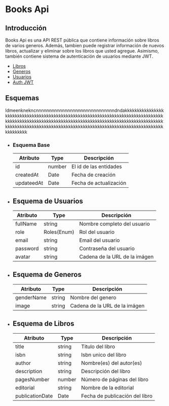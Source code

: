 # Books Api

## Introducción

Books Api es una API REST pública que contiene información sobre libros de varios generos. Además, tambien puede registrar información de nuevos libros, actualizar y eliminar sobre los libros que usted agregue. Asimismo, también contiene sistema de autenticación de usuarios mediante JWT.

* [Libros](#) 
* [Generos](#)
* [Usuarios](#)
* [Auth JWT](#)

## Esquemas

ldmeenknekncnnnnnnnnnnnnnnnnnnnnnnnnnnnnnndndakkkkkkkkkkkkkkkkkkkkkkkkkkkkkkkkkkkkkkkkkkkkkkkkkkkkkkkkkkkkkkkkkkkkkkkkkkkkkkkkkkkkkkkkkkkkkkkkkkkkkkkkkkkkkkkkkkkkkkkkkkkkkkkkkkkkkkkkkkkkkkkkkkkkkkkkkkkkkkkkkkkkkkkkkkkkkkkkkkkkkkkkkkkkkkkkkkkkkkkkkkkkkkkkkkkkkkkkkkkk

* ### Esquema Base

    | Atributo   | Type | Descripción            |
    |------------|------|------------------------|
    | id         |number| El id de las entidades |
    | createdAt  |Date  | Fecha de creación      |
    | updateedAt |Date  | Fecha de actualización |

* ## Esquema de Usuarios

    | Atributo   | Type        | Descripción                   |
    |------------|-------------|-------------------------------|
    | fullName   | string      | Nombre completo del usuario   |
    | role       | Roles(Enum) | Rol del usuario               |
    | email      | string      | Email del usuario             |
    | password   | string      | Contraseña del usuario        |
    | avatar     | string      | Cadena de la URL de la imágen |

* ## Esquema de Generos

    | Atributo   | Type   | Descripción                   |
    |------------|--------|-------------------------------|
    | genderName | string | Nombre del genero             |
    | image      | string | Cadena de la URL de la imágen |

* ## Esquema de Libros

    | Atributo        | Type        | Descripción                    |
    |-----------------|-------------|--------------------------------|
    | title           | string      | Titulo del libro               |
    | isbn            | string      | Isbn unico del libro           |
    | author          | string      | Nombre(es) del autor(es)       |
    | description     | string      | Descripción del libro          |
    | pagesNumber     | number      | Número de páginas del libro    |
    | editorial       | string      | Nombre de la editorial         |
    | publicationDate | Date        | Fecha de publicación del libro |
